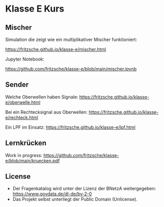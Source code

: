 # Klasse E Kurs
## Mischer
Simulation die zeigt wie ein multiplikativer Mischer funktioniert:

https://fritzsche.github.io/klasse-e/mischer.html

Jupyter  Notebook:

https://github.com/fritzsche/klasse-e/blob/main/mischer.ipynb

## Sender

Welche Oberwellen haben Signale:
https://fritzsche.github.io/klasse-e/oberwelle.html


Bei ein Rechtecksignal aus Oberwellen:
https://fritzsche.github.io/klasse-e/rechteck.html


Ein LPF im Einsatz:
https://fritzsche.github.io/klasse-e/lpf.html



## Lernkrücken
Work in progress:
https://github.com/fritzsche/klasse-e/blob/main/kruecken.pdf

## License
* Der Fragenkatalog wird unter der Lizenz der BNetzA weitergegeben: https://www.govdata.de/dl-de/by-2-0
* Das Projekt selbst unterliegt der Public Domain (Unlicense).

